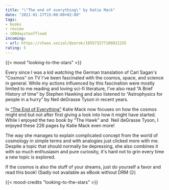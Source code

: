 ```yaml
---
title: "\"The end of everything\" by Katie Mack"
date: "2021-01-17T15:00:00+02:00"
tags:
- books
- review
- 100daystooffload
incoming:
- url: https://chaos.social/@zerok/105571577109921255
rating: 5
---
```


{{< mood "looking-to-the-stars" >}}

Every since I was a kid watching the German translation of Carl Sagan's “Cosmos” on TV I've been fascinated with the cosmos, space, and science in general. While my actions influenced by this fascination were mostly limited to me reading and loving sci-fi literature, I've also read “A Brief History of time” by Stephen Hawking and also listened to “Astrophysics for people in a hurry” by Neil deGrasse Tyson in recent years. 

In [“The End of Everything”](https://www.simonandschuster.com/books/The-End-of-Everything/Katie-Mack/9781982103545) Katie Mack now focuses on how the cosmos might end but not after first giving a look into how it might have started. While I enjoyed the two book by “The Hawk” and   Neil deGrasse Tyson, I enjoyed these 226 pages by Katie Mack even more!

The way she manages to explain complicated concept from the world of cosmology in simple terms and with analogies just clicked more with me. Despite a topic that should normally be depressing, she also combines it with so much enthusiasm and pure curiosity, it's hard not to grin every time a new topic is explored.

If the cosmos is also the stuff of your dreams, just do yourself a favor and read this book! (Sadly not available as eBook without DRM 😑)

{{< mood-credits "looking-to-the-stars" >}}
